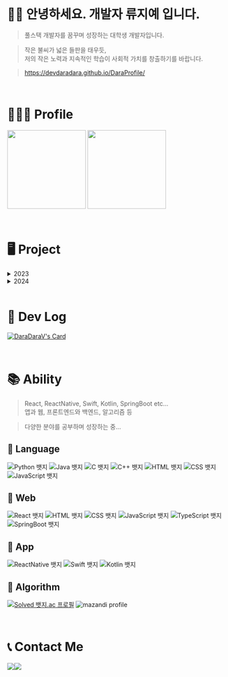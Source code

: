 # 👋🏻 안녕하세요. 개발자 <b>류지예</b> 입니다.

> 풀스택 개발자를 꿈꾸며 성장하는 대학생 개발자입니다. <br/>

> 작은 불씨가 넓은 들판을 태우듯, <br/>
> 저의 작은 노력과 지속적인 학습이 사회적 가치를 창출하기를 바랍니다.

> https://devdaradara.github.io/DaraProfile/

<br/>

# 👩🏻‍💻 Profile


<p>
  <img height="180em" src="https://github-readme-stats-vert-one-12.vercel.app/api?username=devdaradara&show_icons=true&theme=buefy">  
  <img height="180em" src="https://github-readme-stats-vert-one-12.vercel.app/api/top-langs/?username=devdaradara&layout=compact&theme=buefy&include_org=true">
</p>


<br/>

# 🖥️ Project
<details>
<summary>2023</summary>


- 🐰 추억 하나 주면 안 잡아먹묘! - React
  - 타인이 만들어주는 자신만의 추억 갤러리 웹사이트입니다.
  - 2023.01.20 ~ 2023.01.28
  - [![Readme Card](https://github-readme-stats.vercel.app/api/pin/?username=Corner-1th-Hackathon&repo=front-end&theme=buefy)](https://github.com/Corner-1th-Hackathon/front-end) 

- 👵🏻 Gang Mate - React Native
  - 갱년기 여성의 신체적, 정서적 건강을 위한 앱입니다.
  - 2023.02.17 ~ 2023.09.12
  - [![Readme Card](https://github-readme-stats.vercel.app/api/pin/?username=DS-laver&repo=Frontend&theme=buefy)](https://github.com/DS-laver/Frontend)

- 🗺️ StarHub - React & SpringBoot
  - 지도를 이용한 스터디 및 프로젝트 구인 사이트입니다.
  - 2023.09.20 ~ 2023.12.27
  - [![Readme Card](https://github-readme-stats.vercel.app/api/pin/?username=jinakayoo&repo=front-end&theme=buefy)](https://github.com/jinakayoo/front-end) [![Readme Card](https://github-readme-stats.vercel.app/api/pin/?username=jinakayoo&repo=back-end&theme=buefy)](https://github.com/jinakayoo/back-end)

</details>

<details>
<summary>2024</summary>

- 🧑🏻‍🦼 WhereWhell - React
  - 전동 휠체어 급속 충전기 위치 공유 사이트입니다.
  - 2024.01.19 ~ 
  - [![Readme Card](https://github-readme-stats.vercel.app/api/pin/?username=devdaradara&repo=WhereWheel&theme=buefy)](https://github.com/devdaradara/WhereWheel)

- 🦮 BuddyFriends - React & SpringBoot
  - 반려 동물 돌봄 품앗이 웹 사이트 입니다.
  - 2024.01.27 ~ 2024.02.06
  - [![Readme Card](https://github-readme-stats.vercel.app/api/pin/?username=BuddyFriends&repo=front-end&theme=buefy)](https://github.com/jinakayoo/front-end) [![Readme Card](https://github-readme-stats.vercel.app/api/pin/?username=BuddyFriends&repo=back-end&theme=buefy)](https://github.com/jinakayoo/back-end)

</details>

<br/>

# 💾 Dev Log 
[![DaraDaraV's Card](https://github-readme-tistory-card.vercel.app/api?name=daradarav&theme=santorini)](https://daradarav.tistory.com/)

<br/>

# 📚 Ability
  > React, ReactNative, Swift, Kotlin, SpringBoot etc...<br>
  > 앱과 웹, 프론트엔드와 백엔드, 알고리즘 등 <br>
  
  > 다양한 분야를 공부하며 성장하는 중...

## 📕 Language
![Python 뱃지](https://img.shields.io/badge/Python-7/10-3776AB?logo=Python&logoColor=white)
![Java 뱃지](https://img.shields.io/badge/Java-7/10-007396?logo=Java&logoColor=white)
![C 뱃지](https://img.shields.io/badge/C-6/10-A8B9CC?logo=C&logoColor=white)
![C++ 뱃지](https://img.shields.io/badge/C++-6/10-00599C?logo=Cplusplus&logoColor=white)
![HTML 뱃지](https://img.shields.io/badge/HTML-6/10-E34F26?logo=HTML&logoColor=white)
![CSS 뱃지](https://img.shields.io/badge/CSS-5/10-1572B6?logo=CSS&logoColor=white)
![JavaScript 뱃지](https://img.shields.io/badge/JavaScript-6/10-F7DF1E?logo=JavaScript&logoColor=white)

## 📙 Web
![React 뱃지](https://img.shields.io/badge/React-9/10-61DAFB?logo=react&logoColor=white)
![HTML 뱃지](https://img.shields.io/badge/HTML-5/10-E34F26?logo=HTML&logoColor=white)
![CSS 뱃지](https://img.shields.io/badge/CSS-4/10-1572B6?logo=CSS&logoColor=white)
![JavaScript 뱃지](https://img.shields.io/badge/JavaScript-6/10-F7DF1E?logo=JavaScript&logoColor=white)
![TypeScript 뱃지](https://img.shields.io/badge/TypeScript-7/10-3178C6?logo=TypeScript&logoColor=white)
![SpringBoot 뱃지](https://img.shields.io/badge/SpringBoot-7/10-6DB33F?logo=springboot&logoColor=white)

## 📗 App
![ReactNative 뱃지](https://img.shields.io/badge/ReactNative-8/10-61DAFB?logo=react&logoColor=white)
![Swift 뱃지](https://img.shields.io/badge/Swift-5/10-F05138?logo=Swift&logoColor=white)
![Kotlin 뱃지](https://img.shields.io/badge/Kotlin-5/10-7F52FF?logo=Kotlin&logoColor=white)

## 📘 Algorithm
[![Solved 뱃지.ac 프로필](http://mazassumnida.wtf/api/v2/generate_badge?boj=jiyesung01)](https://solved.ac/jiyesung01)
![mazandi profile](http://mazandi.herokuapp.com/api?handle=jiyesung01&theme=warm)

<br/>

# 📞 Contact Me
<div style="display:flex; flex-direction:row;">
    <a href="mailto:devdaradara@gmail.com">
        <img src="https://img.shields.io/badge/Gmail-EA4335?style=for-the-badge&logo=Gmail&logoColor=white"> 
    </a>
    <a href="https://www.instagram.com/jiye.ryu">
        <img src="https://img.shields.io/badge/Instagram-E4405F?style=for-the-badge&logo=Instagram&logoColor=white"> 
    </a>
</div>



